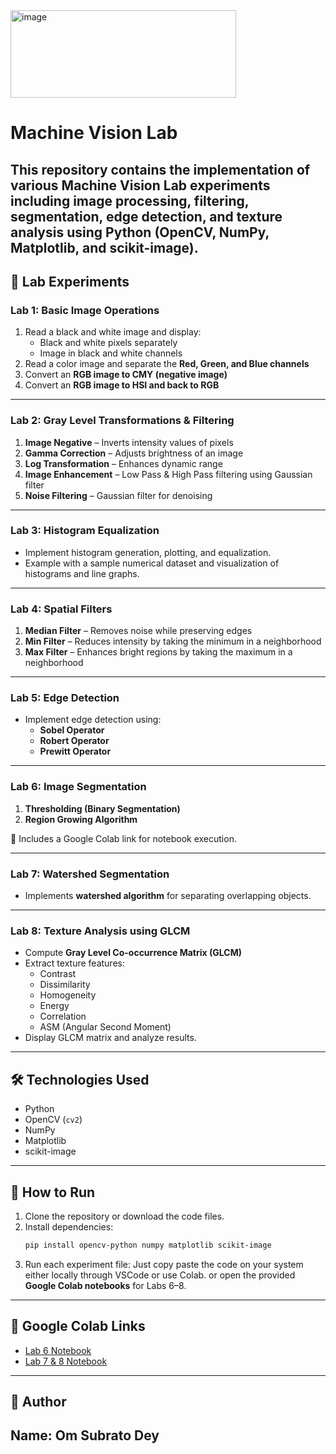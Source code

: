 <img width="361" height="140" alt="image" src="https://github.com/user-attachments/assets/457c8551-5ed4-4185-b649-53182399e152" />

# Machine Vision Lab
This repository contains the implementation of various **Machine Vision Lab experiments** including image processing, filtering, segmentation, edge detection, and texture analysis using Python (OpenCV, NumPy, Matplotlib, and scikit-image).
---

## 📂 Lab Experiments

### **Lab 1: Basic Image Operations**
1. Read a black and white image and display:
   - Black and white pixels separately
   - Image in black and white channels
2. Read a color image and separate the **Red, Green, and Blue channels**
3. Convert an **RGB image to CMY (negative image)**
4. Convert an **RGB image to HSI and back to RGB**

---

### **Lab 2: Gray Level Transformations & Filtering**
1. **Image Negative** – Inverts intensity values of pixels  
2. **Gamma Correction** – Adjusts brightness of an image  
3. **Log Transformation** – Enhances dynamic range  
4. **Image Enhancement** – Low Pass & High Pass filtering using Gaussian filter  
5. **Noise Filtering** – Gaussian filter for denoising  

---

### **Lab 3: Histogram Equalization**
- Implement histogram generation, plotting, and equalization.
- Example with a sample numerical dataset and visualization of histograms and line graphs.

---

### **Lab 4: Spatial Filters**
1. **Median Filter** – Removes noise while preserving edges  
2. **Min Filter** – Reduces intensity by taking the minimum in a neighborhood  
3. **Max Filter** – Enhances bright regions by taking the maximum in a neighborhood  

---

### **Lab 5: Edge Detection**
- Implement edge detection using:
  - **Sobel Operator**
  - **Robert Operator**
  - **Prewitt Operator**

---

### **Lab 6: Image Segmentation**
1. **Thresholding (Binary Segmentation)**  
2. **Region Growing Algorithm**  

📌 Includes a Google Colab link for notebook execution.

---

### **Lab 7: Watershed Segmentation**
- Implements **watershed algorithm** for separating overlapping objects.

---

### **Lab 8: Texture Analysis using GLCM**
- Compute **Gray Level Co-occurrence Matrix (GLCM)**  
- Extract texture features:
  - Contrast
  - Dissimilarity
  - Homogeneity
  - Energy
  - Correlation
  - ASM (Angular Second Moment)  
- Display GLCM matrix and analyze results.

---

## 🛠️ Technologies Used
- Python
- OpenCV (`cv2`)
- NumPy
- Matplotlib
- scikit-image

---

## 🚀 How to Run
1. Clone the repository or download the code files.
2. Install dependencies:
   ```bash
   pip install opencv-python numpy matplotlib scikit-image
   ```
3. Run each experiment file:
   Just copy paste the code on your system either locally through VSCode or use Colab.
   or open the provided **Google Colab notebooks** for Labs 6–8.

---

## 📎 Google Colab Links
- [Lab 6 Notebook](https://colab.research.google.com/drive/1QThx-6z5lP0Ux9SDSUZPih0YkHE_zjPl?usp=sharing)  
- [Lab 7 & 8 Notebook](https://colab.research.google.com/drive/1KLBZ139Cd7m0XIt4JCfKxF__rQf9TCfj?usp=sharing)

---

## 👤 Author
**Name:** Om Subrato Dey  
---
